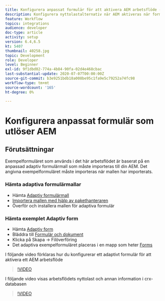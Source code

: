 ```yaml
---
title: Konfigurera anpassat formulär för att aktivera AEM arbetsflöde - översikt
description: Konfigurera nyttolastalternativ när AEM aktiveras när formulär skickas
feature: Workflow
topics: integrations
audience: developer
doc-type: article
activity: setup
version: 6.4,6.5
kt: 5407
thumbnail: 40258.jpg
topic: Development
role: Developer
level: Beginner
exl-id: 9f1dbd02-774a-4b84-90fa-02d4e468cbac
last-substantial-update: 2020-07-07T00:00:00Z
source-git-commit: b3e9251bdb18a008be95c1fa9e5c79252a74fc98
workflow-type: tm+mt
source-wordcount: '165'
ht-degree: 0%

---
```


# Konfigurera anpassat formulär som utlöser AEM

## Förutsättningar

Exempelformuläret som används i det här arbetsflödet är baserat på en anpassad adaptiv formulärmall som måste importeras till din AEM. Det angivna exempelformuläret måste importeras när mallen har importerats.

### Hämta adaptiva formulärmallar

* Hämta [Adaptiv formulärmall](assets/af-form-template.zip)
* [Importera mallen med hjälp av pakethanteraren](http://localhost:4502/crx/packmgr/index.jsp)
* Överför och installera mallen för adaptiva formulär

### Hämta exemplet Adaptiv form

* Hämta [Adaptiv form](assets/peak-application-form.zip)
* Bläddra till [Formulär och dokument](http://localhost:4502/aem/forms.html/content/dam/formsanddocuments)
* Klicka på Skapa -> Filöverföring
* Det adaptiva exempelformuläret placeras i en mapp som heter [Forms](http://localhost:4502/aem/forms.html/content/dam/formsanddocuments/applicationforms)

I följande video förklaras hur du konfigurerar ett adaptivt formulär för att aktivera ett AEM arbetsflöde
>[!VIDEO](https://video.tv.adobe.com/v/40258?quality=12&learn=on)

I följande video visas arbetsflödets nyttolast och annan information i crx-databasen

>[!VIDEO](https://video.tv.adobe.com/v/40259?quality=12&learn=on)

